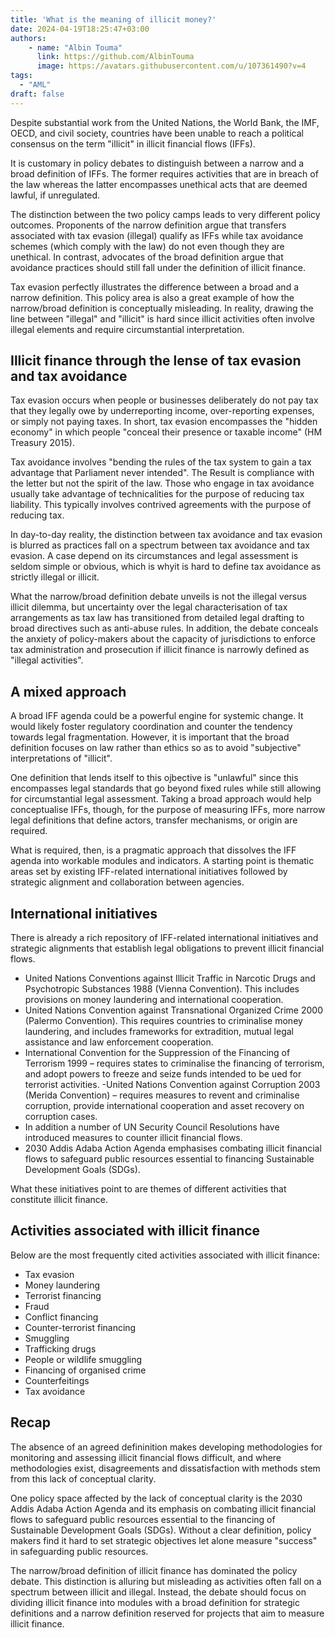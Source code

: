 ```yaml
---
title: 'What is the meaning of illicit money?' 
date: 2024-04-19T18:25:47+03:00
authors: 
    - name: "Albin Touma"
      link: https://github.com/AlbinTouma
      image: https://avatars.githubusercontent.com/u/107361490?v=4
tags:
  - "AML" 
draft: false
---
```


Despite substantial work from the United Nations, the World Bank, the IMF, OECD, and civil society, countries have been unable to reach a political consensus on the term "illicit" in illicit financial flows (IFFs). 

It is customary in policy debates to distinguish between a narrow and a broad definition of IFFs. The former requires activities that are in breach of the law whereas the latter encompasses unethical acts that are deemed lawful, if unregulated. 

The distinction between the two policy camps leads to very different policy outcomes. Proponents of the narrow definition argue that transfers associated with tax evasion (illegal) qualify as IFFs while tax avoidance schemes (which comply with the law) do not even though they are unethical. In contrast, advocates of the broad definition argue that avoidance practices should still fall under the definition of illicit finance. 

Tax evasion perfectly illustrates the difference between a broad and a narrow definition. This policy area is also a great example of how the narrow/broad definition is conceptually misleading. In reality, drawing the line between "illegal" and "illicit" is hard since illicit activities often involve illegal elements and require circumstantial interpretation. 


## Illicit finance through the lense of tax evasion and tax avoidance

Tax evasion occurs when people or businesses deliberately do not pay tax that they legally owe by underreporting income, over-reporting expenses, or simply not paying taxes. In short, tax evasion encompasses the "hidden economy" in which people "conceal their presence or taxable income" (HM Treasury 2015).

Tax avoidance involves "bending the rules of the tax system to gain a tax advantage that Parliament never intended". The Result is compliance with the letter but not the spirit of the law. Those who engage in tax avoidance usually take advantage of technicalities for the purpose of reducing tax liability. This typically involves contrived agreements with the purpose of reducing tax. 

In day-to-day reality, the distinction between tax avoidance and tax evasion is blurred as practices fall on a spectrum between tax avoidance and tax evasion. A case depend on its circumstances and legal assessment is seldom simple or obvious, which is whyit is hard to define tax avoidance as strictly illegal or illicit.

What the narrow/broad definition debate unveils is not the illegal versus illicit dilemma, but uncertainty over the legal characterisation of tax arrangements as tax law has transitioned from detailed legal drafting to broad directives such as anti-abuse rules. In addition, the debate conceals the anxiety of policy-makers about the capacity of jurisdictions to enforce tax administration and prosecution if illicit finance is narrowly defined as "illegal activities". 

## A mixed approach

A broad IFF agenda could be a powerful engine for systemic change. It would likely foster regulatory coordination and counter the tendency towards legal fragmentation. However, it is important that the broad definition focuses on law rather than ethics so as to avoid "subjective" interpretations of "illicit". 

One definition that lends itself to this ojbective is "unlawful" since this encompasses legal standards that go beyond fixed rules while still allowing for circumstantial legal assessment. Taking a broad approach would help conceptualise IFFs, though, for the purpose of measuring IFFs, more narrow legal definitions that define actors, transfer mechanisms, or origin are required.

What is required, then, is a pragmatic approach that dissolves the IFF agenda into workable modules and indicators. A starting point is thematic areas set by existing IFF-related international initiatives followed by strategic alignment and collaboration between agencies. 


## International initiatives

There is already a rich repository of IFF-related international initiatives and strategic alignments that establish legal obligations to prevent illicit financial flows. 

- United Nations Conventions against Illicit Traffic in Narcotic Drugs and Psychotropic Substances 1988 (Vienna Convention). This includes provisions on money laundering and international cooperation. 
- United Nations Convention against Transnational Organized Crime 2000 (Palermo Convention).
This requires countries to criminalise money laundering, and includes frameworks for extradition, mutual legal assistance and law enforcement cooperation.
- International Convention for the Suppression of the Financing of Terrorism 1999 – requires states to criminalise the financing of terrorism, and adopt powers to freeze and seize funds intended to be ued for terrorist activities.
-United Nations Convention against Corruption 2003 (Merida Convention) – requires measures to revent and criminalise corruption, provide international cooperation and asset recovery on corruption cases.
- In addition a number of UN Security Council Resolutions have introduced measures to counter illicit financial flows.
- 2030 Addis Adaba Action Agenda emphasises combating illicit financial flows to safeguard public resources essential to financing Sustainable Development Goals (SDGs). 


What these initiatives point to are themes of different activities that constitute illicit finance. 


## Activities associated with illicit finance

Below are the most frequently cited activities associated with illicit finance:

- Tax evasion
- Money laundering
- Terrorist financing
- Fraud
- Conflict financing
- Counter-terrorist financing
- Smuggling
- Trafficking drugs
- People or wildlife smuggling
- Financing of organised crime
- Counterfeitings 
- Tax avoidance 


## Recap

The absence of an agreed defininition makes developing methodologies for monitoring and assessing illicit financial flows difficult, and where methodologies exist, disagreements and dissatisfaction with methods stem from this lack of conceptual clarity.

One policy space affected by the lack of conceptual clarity is the 2030 Addis Adaba Action Agenda and its emphasis on combating illicit financial flows to safeguard public resources essential to the financing of Sustainable Development Goals (SDGs). Without a clear definition, policy makers find it hard to set strategic objectives let alone measure "success" in safeguarding public resources. 

The narrow/broad definition of illicit finance has dominated the policy debate. This distinction is alluring but misleading as activities often fall on a spectrum between illicit and illegal. Instead, the debate should focus on dividing illicit finance into modules with a broad definition for strategic definitions and a narrow definition reserved for projects that aim to measure illicit finance. 

